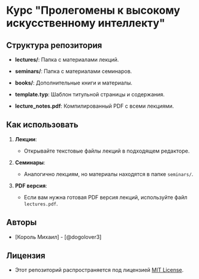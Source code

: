 # Курс "Пролегомены к высокому искусственному интеллекту"

## Структура репозитория

- **lectures/**: Папка с материалами лекций.

- **seminars/**: Папка с материалами семинаров.

- **books/**: Дополнительные книги и материалы.

- **template.typ**: Шаблон титульной страницы и содержания.

- **lecture_notes.pdf**: Компилированный PDF с всеми лекциями.

## Как использовать

1. **Лекции**:
   - Открывайте текстовые файлы лекций в подходящем редакторе.

2. **Семинары**:
   - Аналогично лекциям, но материалы находятся в папке `seminars/`.

3. **PDF версия**:
   - Если вам нужна готовая PDF версия лекций, используйте файл `lectures.pdf`.

## Авторы
- [Король Михаил] - [@dogolover3]

## Лицензия
- Этот репозиторий распространяется под лицензией [MIT License](LICENSE).

